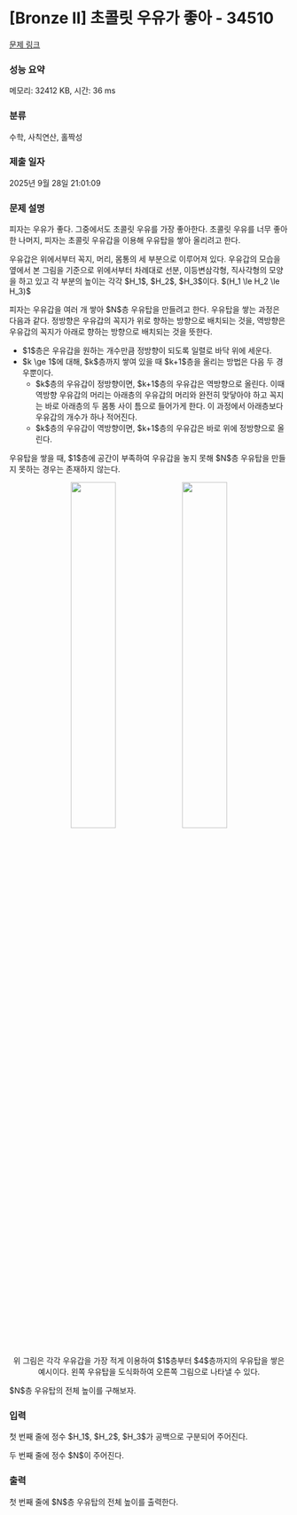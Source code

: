 # [Bronze II] 초콜릿 우유가 좋아 - 34510 

[문제 링크](https://www.acmicpc.net/problem/34510) 

### 성능 요약

메모리: 32412 KB, 시간: 36 ms

### 분류

수학, 사칙연산, 홀짝성

### 제출 일자

2025년 9월 28일 21:01:09

### 문제 설명

<p>피자는 우유가 좋다. 그중에서도 초콜릿 우유를 가장 좋아한다. 초콜릿 우유를 너무 좋아한 나머지, 피자는 초콜릿 우유갑을 이용해 우유탑을 쌓아 올리려고 한다.</p>

<p>우유갑은 위에서부터 꼭지, 머리, 몸통의 세 부분으로 이루어져 있다. 우유갑의 모습을 옆에서 본 그림을 기준으로 위에서부터 차례대로 선분, 이등변삼각형, 직사각형의 모양을 하고 있고 각 부분의 높이는 각각 $H_1$, $H_2$, $H_3$이다. $(H_1 \le H_2 \le H_3)$</p>

<p>피자는 우유갑을 여러 개 쌓아 $N$층 우유탑을 만들려고 한다. 우유탑을 쌓는 과정은 다음과 같다. 정방향은 우유갑의 꼭지가 위로 향하는 방향으로 배치되는 것을, 역방향은 우유갑의 꼭지가 아래로 향하는 방향으로 배치되는 것을 뜻한다.</p>

<ul>
<li>$1$층은 우유갑을 원하는 개수만큼 정방향이 되도록 일렬로 바닥 위에 세운다.</li>
<li>$k \ge 1$에 대해, $k$층까지 쌓여 있을 때 $k+1$층을 올리는 방법은 다음 두 경우뿐이다.
<ul>
<li>$k$층의 우유갑이 정방향이면, $k+1$층의 우유갑은 역방향으로 올린다. 이때 역방향 우유갑의 머리는 아래층의 우유갑의 머리와 완전히 맞닿아야 하고 꼭지는 바로 아래층의 두 몸통 사이 틈으로 들어가게 한다. 이 과정에서 아래층보다 우유갑의 개수가 하나 적어진다.</li>
<li>$k$층의 우유갑이 역방향이면, $k+1$층의 우유갑은 바로 위에 정방향으로 올린다.</li>
</ul>
</li>
</ul>

<p>우유탑을 쌓을 때, $1$층에 공간이 부족하여 우유갑을 놓지 못해 $N$층 우유탑을 만들지 못하는 경우는 존재하지 않는다.</p>

<p style="text-align: center;"><img alt="" src="https://upload.acmicpc.net/b2bdeff4-1df4-418d-9003-4b22d0ebe567/-/preview/" style="width: 40%; margin-left: auto; margin-right: auto; display: inline-block;"><img alt="" src="https://upload.acmicpc.net/7d7591c6-3f1a-456a-b552-0c7918f5c5b1/-/preview/" style="width: 40%; margin-left: auto; margin-right: auto; display: inline-block;"></p>

<p style="text-align: center;">위 그림은 각각 우유갑을 가장 적게 이용하여 $1$층부터 $4$층까지의 우유탑을 쌓은 예시이다. 왼쪽 우유탑을 도식화하여 오른쪽 그림으로 나타낼 수 있다.</p>

<p>$N$층 우유탑의 전체 높이를 구해보자.</p>

### 입력 

 <p>첫 번째 줄에 정수 $H_1$, $H_2$, $H_3$가 공백으로 구분되어 주어진다.</p>

<p>두 번째 줄에 정수 $N$이 주어진다.</p>

### 출력 

 <p>첫 번째 줄에 $N$층 우유탑의 전체 높이를 출력한다.</p>

